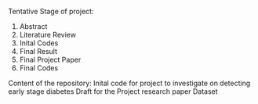 Tentative Stage of project:

1. Abstract
2. Literature Review
3. Inital Codes
4. Final Result
5. Final Project Paper
6. Final Codes

Content of the repository:
Inital code for project to investigate on detecting early stage diabetes
Draft for the Project research paper
Dataset
